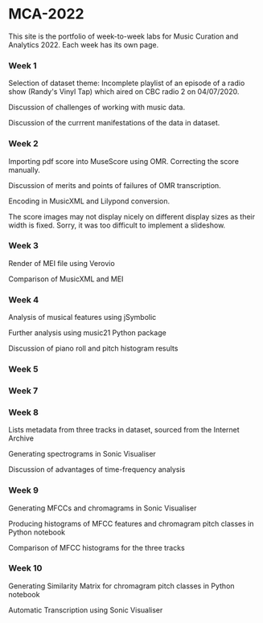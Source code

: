 # MCA-2022

This site is the portfolio of week-to-week labs for Music Curation and Analytics 2022. Each week has its own page.

### Week 1 ###
Selection of dataset theme: Incomplete playlist of an episode of a radio show (Randy's Vinyl Tap) which aired on CBC radio 2 on 04/07/2020. 

Discussion of challenges of working with music data.

Discussion of the currrent manifestations of the data in dataset.

### Week 2 ###
Importing pdf score into MuseScore using OMR. Correcting the score manually.

Discussion of merits and points of failures of OMR transcription.

Encoding in MusicXML and Lilypond conversion.

The score images may not display nicely on different display sizes as their width is fixed. Sorry, it was too difficult to implement a slideshow.

### Week 3 ###
Render of MEI file using Verovio

Comparison of MusicXML and MEI

### Week 4 ###
Analysis of musical features using jSymbolic

Further analysis using music21 Python package

Discussion of piano roll and pitch histogram results

### Week 5 ###

### Week 7 ###

### Week 8 ###
Lists metadata from three tracks in dataset, sourced from the Internet Archive

Generating spectrograms in Sonic Visualiser

Discussion of advantages of time-frequency analysis

### Week 9 ###
Generating MFCCs and chromagrams in Sonic Visualiser

Producing histograms of MFCC features and chromagram pitch classes in Python notebook

Comparison of MFCC histograms for the three tracks

### Week 10 ###
Generating Similarity Matrix for chromagram pitch classes in Python notebook

Automatic Transcription using Sonic Visualiser